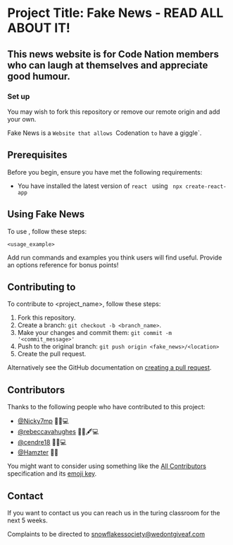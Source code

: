 # Project Title: Fake News - READ ALL ABOUT IT!

## This news website is for Code Nation members who can laugh at themselves and appreciate good humour. 

### Set up

You may wish to fork this repository or remove our remote origin and add your own. 

Fake News is a `Website that allows `Codenation ` to ` have a giggle`.


## Prerequisites

Before you begin, ensure you have met the following requirements:
<!--- These are just example requirements. Add, duplicate or remove as required --->
* You have installed the latest version of `react ` using ` npx create-react-app`


## Using Fake News

To use <Fake News>, follow these steps:

```
<usage_example>
```

Add run commands and examples you think users will find useful. Provide an options reference for bonus points!

## Contributing to <Fake News>
<!--- If your README is long or you have some specific process or steps you want contributors to follow, consider creating a separate CONTRIBUTING.md file--->
To contribute to <project_name>, follow these steps:

1. Fork this repository.
2. Create a branch: `git checkout -b <branch_name>`.
3. Make your changes and commit them: `git commit -m '<commit_message>'`
4. Push to the original branch: `git push origin <fake_news>/<location>`
5. Create the pull request.

Alternatively see the GitHub documentation on [creating a pull request](https://help.github.com/en/github/collaborating-with-issues-and-pull-requests/creating-a-pull-request).

## Contributors

Thanks to the following people who have contributed to this project:

* [@Nicky7mp](https://github.com/Nicky7mp) 📖🎨💻
* [@rebeccavahughes](https://github.com/rebeccavahughes) 📖📆🖋💻
* [@cendre18](https://github.com/cendre18) 📖🎨💻
* [@Hamzter](https://github.com/hamzter) 📖🎨

You might want to consider using something like the [All Contributors](https://github.com/all-contributors/all-contributors) specification and its [emoji key](https://allcontributors.org/docs/en/emoji-key).

## Contact

If you want to contact us you can reach us in the turing classroom for the next 5 weeks.

Complaints to be directed to snowflakessociety@wedontgiveaf.com



